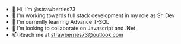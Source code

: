 - 👋 Hi, I’m @strawberries73
- 👀 I’m working towards full stack development in my role as Sr. Dev
- 🌱 I’m currently learning Advance T-SQL
- 💞️ I’m looking to collaborate on Javascript and .Net
- 📫 Reach me at strawberries73@outlook.com

<!---
strawberries73/strawberries73 is a ✨ special ✨ repository because its `README.md` (this file) appears on your GitHub profile.
You can click the Preview link to take a look at your changes.
--->
